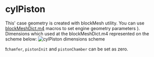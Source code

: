 # cylPiston
This' case geometry is created with blockMesh utility. You can use [blockMeshDict.m4](https://github.com/StasF1/dualFuelEngine/blob/master/tutorials/dyMFoam/cylPiston/system/blockMeshDict.m4) macros to set engine geometry parameters ). Dimensions
which used at the blockMeshDict.m4 represented on the scheme below:
![cylPiston dimensions scheme](https://raw.githubusercontent.com/wiki/StasF1/dualFuelEngine/src/OpenFOAM/cylPiston.png)

❗️`chamfer`, `pistonInit` and `pistonChamber` can be set as zero.
